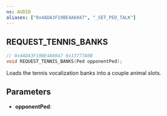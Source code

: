 ```yaml
---
ns: AUDIO
aliases: ["0x4ADA3F19BE4A6047", "_SET_PED_TALK"]
---
```

## REQUEST_TENNIS_BANKS

```c
// 0x4ADA3F19BE4A6047 0x13777A0B
void REQUEST_TENNIS_BANKS(Ped opponentPed);
```

Loads the tennis vocalization banks into a couple animal slots.

## Parameters
* **opponentPed**:

